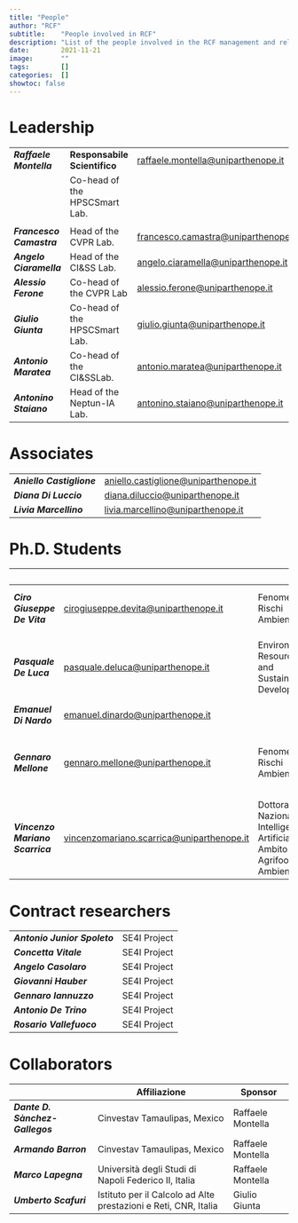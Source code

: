 ```yaml
---
title: "People"
author: "RCF"
subtitle:    "People involved in RCF"
description: "List of the people involved in the RCF management and related activities"
date:        2021-11-21
image:       ""
tags:        []
categories:  []
showtoc: false
---
```


# Leadership

|                          |                                |                                     |
|--------------------------|--------------------------------|-------------------------------------|
| **_Raffaele Montella_**  | **Responsabile Scientifico**   | raffaele.montella@uniparthenope.it  |
|                          | Co-head of the HPSCSmart Lab. |                                     |
|                          |                                |                                     |
| **_Francesco Camastra_** | Head of the CVPR Lab.        | francesco.camastra@uniparthenope.it |
| **_Angelo Ciaramella_**  | Head of the CI&SS Lab.       | angelo.ciaramella@uniparthenope.it  |
| **_Alessio Ferone_**     | Co-head of the CVPR Lab      | alessio.ferone@uniparthenope.it     |
| **_Giulio Giunta_**      | Co-head of the HPSCSmart Lab. | giulio.giunta@uniparthenope.it      |
| **_Antonio Maratea_**    | Co-head of the CI&SSLab.     | antonio.maratea@uniparthenope.it    |
| **_Antonino Staiano_**   | Head of the Neptun-IA Lab.    | antonino.staiano@uniparthenope.it   |

# Associates

|                           |                                      |
|---------------------------|--------------------------------------|
| **_Aniello Castiglione_** | aniello.castiglione@uniparthenope.it |
| **_Diana Di Luccio_**     | diana.diluccio@uniparthenope.it      |
| **_Livia Marcellino_**    | livia.marcellino@uniparthenope.it    |


# Ph.D. Students

|                                 |                                           |                                                                           | Tutor                                                |
|---------------------------------|-------------------------------------------|---------------------------------------------------------------------------|------------------------------------------------------|
| **_Ciro Giuseppe De Vita_**     | cirogiuseppe.devita@uniparthenope.it      | Fenomeni e Rischi Ambientali                                              | Raffaele Montella, Angelo Ciaramella                 |
| **_Pasquale De Luca_**          | pasquale.deluca@uniparthenope.it          | Environment, Resources and Sustainable Development                        | Giulio Giunta, Ardelio Galletti, Livia Marcellino    |         
| **_Emanuel Di Nardo_**          | emanuel.dinardo@uniparthenope.it          |                                                                           | Angelo Ciaramella                                    |
| **_Gennaro Mellone_**           | gennaro.mellone@uniparthenope.it          | Fenomeni e Rischi Ambientali                                              | Pietro Aucelli, Angelo Ciaramella, Raffaele Montella |
| **_Vincenzo Mariano Scarrica_** | vincenzomariano.scarrica@uniparthenope.it | Dottorato Nazionale Intelligenza Artificiale - Ambito Agrifood e Ambiente | Antonino Staiano, Alessio Ferone                     |

# Contract researchers

|                              |              |
|------------------------------|--------------|
| **_Antonio Junior Spoleto_** | SE4I Project | 
| **_Concetta Vitale_**        | SE4I Project |
| **_Angelo Casolaro_**        | SE4I Project |
| **_Giovanni Hauber_**        | SE4I Project |
| **_Gennaro Iannuzzo_**       | SE4I Project |
| **_Antonio De Trino_**       | SE4I Project |
| **_Rosario Vallefuoco_**     | SE4I Project |

# Collaborators

|                        | Affiliazione          | Sponsor          |
|------------------------|-----------------------|------------------|
| **_Dante D. Sànchez-Gallegos_** | Cinvestav Tamaulipas, Mexico | Raffaele Montella |
| **_Armando Barron_** | Cinvestav Tamaulipas, Mexico | Raffaele Montella |
| **_Marco Lapegna_** | Università degli Studi di Napoli Federico II, Italia | Raffaele Montella |
| **_Umberto Scafuri_** | Istituto per il Calcolo ad Alte prestazioni e Reti, CNR, Italia | Giulio Giunta |

